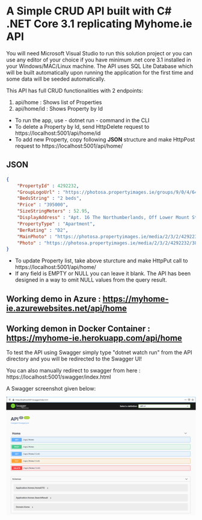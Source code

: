 ﻿# A Simple CRUD API built with C# .NET Core 3.1 replicating Myhome.ie API

You will need Microsoft Visual Studio to run this solution project or you can use any editor of your choice if you have minimum .net core 3.1 installed in your Windows/MAC/Linux machine. The API uses SQL Lite Database which will be built automatically upon running the application for the first time and some data will be seeded automatically.

This API has full CRUD functionalities with 2 endpoints: 
1. api/home : Shows list of Properties
2. api/home/id : Shows Property by Id

- To run the app, use - dotnet run - command in the CLI
- To delete a Property by Id, send HttpDelete request to https://localhost:5001/api/home/id
- To add new Property, copy following **JSON** structure and make HttpPost request to https://localhost:5001/api/home/

JSON
----

```json
{
    "PropertyId" : 4292232,
    "GroupLogoUrl" : "https://photosa.propertyimages.ie/groups/9/0/4/6409/logo.jpg",
    "BedsString" : "2 beds",
    "Price" : "395000",
    "SizeStringMeters" : 52.95,
    "DisplayAddress" : "Apt. 16 The Northumberlands, Off Lower Mount Street, Dublin 2",
    "PropertyType" : "Apartment",
    "BerRating" : "D2",
    "MainPhoto" : "https://photosa.propertyimages.ie/media/2/3/2/4292232/38e98b8e-645f-4adf-8e57-f927e5769840_l.jpg",
    "Photo" : "https://photosa.propertyimages.ie/media/2/3/2/4292232/38e98b8e-645f-4adf-8e57-f927e5769840_l.jpg,https://photosa.propertyimages.ie/media/2/3/2/4292232/e0c4c2c8-6a61-4fda-b5a8-59edc32060b6_l.jpg,https://photosa.propertyimages.ie/media/2/3/2/4292232/b5ce3372-d71c-4897-91dc7c5b4ce21c17_l.jpg"
}
```
- To update Property list, take above sturcture and make HttpPut call to https://localhost:5001/api/home/
- If any field is EMPTY or NULL you can leave it blank. The API has been designed in a way to omit NULL values from the query result.

Working demo in Azure : https://myhome-ie.azurewebsites.net/api/home
---
Working demon in Docker Container : https://myhome-ie.herokuapp.com/api/home
---

To test the API using Swagger simply type "dotnet watch run" from the API directory and you will be redirected to the Swagger UI!

You can also manually redirect to swagger from here : https://localhost:5001/swagger/index.html

A Swagger screenshot given below:

![Console App output](https://github.com/ashrafulhaque89/myhome.ie/blob/master/Swagger.png)
